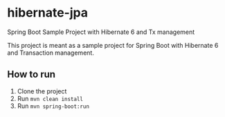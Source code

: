 # hibernate-jpa
Spring Boot Sample Project with Hibernate 6 and Tx management

This project is meant as a sample project for Spring Boot with Hibernate 6 and Transaction management.

## How to run

1. Clone the project
2. Run `mvn clean install`
3. Run `mvn spring-boot:run`
